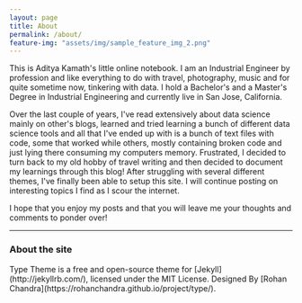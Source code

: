 ```yaml
---
layout: page
title: About
permalink: /about/
feature-img: "assets/img/sample_feature_img_2.png"
---
```


This is Aditya Kamath's little online notebook. I am an Industrial Engineer by profession and like everything to do with travel, photography, music and for quite sometime now, tinkering with data. I hold a Bachelor's and a Master's Degree in Industrial Engineering and currently live in San Jose, California.

Over the last couple of years, I've read extensively about data science mainly on other's blogs, learned and tried learning a bunch of different data science tools and all that I've ended up with is a bunch of text files with code, some that worked while others, mostly containing broken code and just lying there consuming my computers memory. Frustrated, I decided to turn back to my old hobby of travel writing and then decided to document my learnings through this blog! After struggling with several different themes, I've finally been able to setup this site. I will continue posting on interesting topics I find as I scour the internet.

I hope that you enjoy my posts and that you will leave me your thoughts and comments to ponder over!

----

<h3>About the site</h3>
Type Theme is a free and open-source theme for [Jekyll](http://jekyllrb.com/), licensed under the MIT License.
Designed By [Rohan Chandra](https://rohanchandra.github.io/project/type/).
